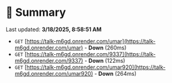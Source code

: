 # 📖 Summary
Last updated: **3/18/2025, 8:58:51 AM**

- `GET` [https://talk-m6gd.onrender.com/umar](https://talk-m6gd.onrender.com/umar) - **Down** (260ms)
- `GET` [https://talk-m6gd.onrender.com/9337](https://talk-m6gd.onrender.com/9337) - **Down** (122ms)
- `GET` [https://talk-m6gd.onrender.com/umar920](https://talk-m6gd.onrender.com/umar920) - **Down** (264ms)
